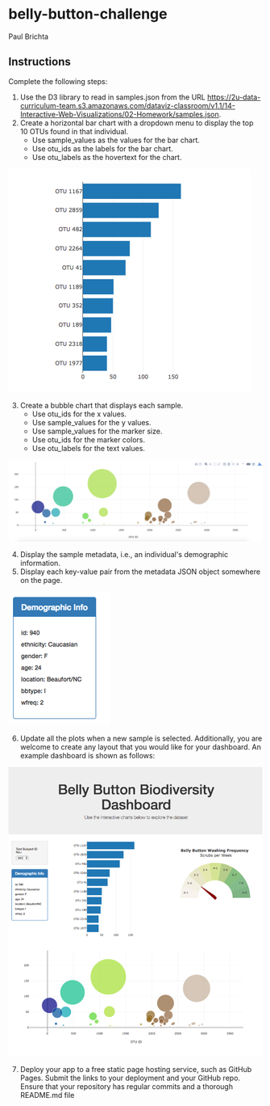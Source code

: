 # belly-button-challenge
Paul Brichta

## Instructions
Complete the following steps:
1. Use the D3 library to read in samples.json from the URL https://2u-data-curriculum-team.s3.amazonaws.com/dataviz-classroom/v1.1/14-Interactive-Web-Visualizations/02-Homework/samples.json.
2. Create a horizontal bar chart with a dropdown menu to display the top 10 OTUs found in that individual.
    - Use sample_values as the values for the bar chart.
    - Use otu_ids as the labels for the bar chart.
    - Use otu_labels as the hovertext for the chart.

![alt text](Images/hw01.png)

3. Create a bubble chart that displays each sample.
    - Use otu_ids for the x values.
    - Use sample_values for the y values.
    - Use sample_values for the marker size.
    - Use otu_ids for the marker colors.
    - Use otu_labels for the text values.

![alt text](Images/bubble_chart.png)

4. Display the sample metadata, i.e., an individual's demographic information.
5. Display each key-value pair from the metadata JSON object somewhere on the page.

![alt text](Images/hw03.png)

6. Update all the plots when a new sample is selected. Additionally, you are welcome to create any layout that you would like for your dashboard. An example dashboard is shown as follows:

![alt text](Images/hw02.png)

7. Deploy your app to a free static page hosting service, such as GitHub Pages. Submit the links to your deployment and your GitHub repo. Ensure that your repository has regular commits and a thorough README.md file
